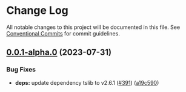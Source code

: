 # Change Log

All notable changes to this project will be documented in this file.
See [Conventional Commits](https://conventionalcommits.org) for commit guidelines.

## [0.0.1-alpha.0](https://github.com/ckb-js/kuai/compare/v0.0.1-alpha...v0.0.1-alpha.0) (2023-07-31)


### Bug Fixes

* **deps:** update dependency tslib to v2.6.1 ([#391](https://github.com/ckb-js/kuai/issues/391)) ([a19c590](https://github.com/ckb-js/kuai/commit/a19c5900017f8dcbd6a813674ccc1704226a9361))
